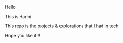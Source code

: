 Hello 

This is Harini 

This repo is the projects & explorations that I had in tech

Hope you like it!!!

